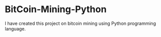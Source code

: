 # BitCoin-Mining-Python
I have created this project on bitcoin mining using Python programming language.
